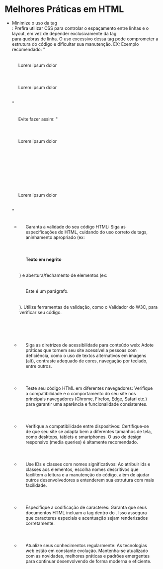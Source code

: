 # Melhores Práticas em HTML

- Minimize o uso da tag <br>: Prefira utilizar CSS para controlar o espaçamento entre linhas e o layout, em vez de depender exclusivamente da tag <br> para quebras de linha. O uso excessivo dessa tag pode comprometer a estrutura do código e dificultar sua manutenção.
EX:
Exemplo recomendado:
"<style>
    p {
        padding: 20px;
    }
</style>

<p>Lorem ipsum dolor</p>
<p>Lorem ipsum dolor</p>"

Evite fazer assim:
"<p>Lorem ipsum dolor</p>
<br><br>
<p>Lorem ipsum dolor</p>"

- Garanta a validade do seu código HTML: Siga as especificações do HTML, cuidando do uso correto de tags, aninhamento apropriado (ex: <p><strong>Texto em negrito</strong></p>) e abertura/fechamento de elementos (ex: <p>Este é um parágrafo.</p>). Utilize ferramentas de validação, como o Validador do W3C, para verificar seu código.

- Siga as diretrizes de acessibilidade para conteúdo web: Adote práticas que tornem seu site acessível a pessoas com deficiência, como o uso de textos alternativos em imagens (alt), contraste adequado de cores, navegação por teclado, entre outros.

- Teste seu código HTML em diferentes navegadores: Verifique a compatibilidade e o comportamento do seu site nos principais navegadores (Chrome, Firefox, Edge, Safari etc.) para garantir uma aparência e funcionalidade consistentes.

- Verifique a compatibilidade entre dispositivos: Certifique-se de que seu site se adapta bem a diferentes tamanhos de tela, como desktops, tablets e smartphones. O uso de design responsivo (media queries) é altamente recomendado.

- Use IDs e classes com nomes significativos: Ao atribuir ids e classes aos elementos, escolha nomes descritivos que facilitem a leitura e a manutenção do código, além de ajudar outros desenvolvedores a entenderem sua estrutura com mais facilidade.

- Especifique a codificação de caracteres: Garanta que seus documentos HTML incluam a tag <meta charset="utf-8"> dentro do <head>. Isso assegura que caracteres especiais e acentuação sejam renderizados corretamente.

- Atualize seus conhecimentos regularmente: As tecnologias web estão em constante evolução. Mantenha-se atualizado com as novidades, melhores práticas e padrões emergentes para continuar desenvolvendo de forma moderna e eficiente.